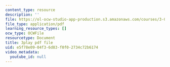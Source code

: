 ```yaml
---
content_type: resource
description: ''
file: https://ol-ocw-studio-app-production.s3.amazonaws.com/courses/3-091-introduction-to-solid-state-chemistry-fall-2018/e5f78e0904f36d83f0f02734c72b6174_0tQP4Qh0jjI.pdf
file_type: application/pdf
learning_resource_types: []
ocw_type: OCWFile
resourcetype: Document
title: 3play pdf file
uid: e5f78e09-04f3-6d83-f0f0-2734c72b6174
video_metadata:
  youtube_id: null
---
```


